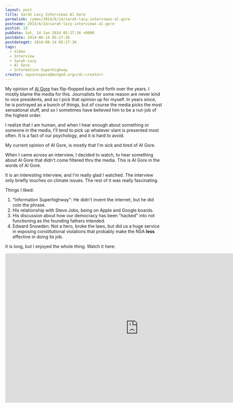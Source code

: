 ```yaml
---
layout: post
title: Sarah Lacy Interviews Al Gore
permalink: /ymmv/2014/6/14/sarah-lacy-interviews-al-gore
postname: 2014/6/14/sarah-lacy-interviews-al-gore
postid: 19
pubDate: Sat, 14 Jun 2014 05:27:36 +0000
postdate: 2014-06-14 05:27:36
postdategmt: 2014-06-14 05:27:36
tags:
  - Video
  - Interview
  - Sarah Lacy
  - Al Gore
  - Information Superhighway
creator: squarespace@munged.org</dc:creator>
---
```

My opinion of [Al Gore][] has flip-flopped back and forth over the years. I mostly
blame the media for this. Journalists for some reason are never kind to vice
presidents, and so I pick that opinion up for myself. In years since, he is portrayed
as a bunch of things, but of course the media picks the most sensational stuff, and
so I sometimes have believed him to be a nut-job of the highest order.

I realize that I am human, and when I hear enough about something or someone in the
media, I'll tend to pick up whatever slant is presented most often. It is a fact of
our psychology, and it is hard to avoid.

My current opinion of Al Gore, is mostly that I'm sick and tired of Al Gore.

When I came across an interview, I decided to watch, to hear something about Al Gore
that didn't come filtered thru the media. This is Al Gore in the words of Al Gore.

It is an interesting interview, and I'm really glad I watched. The interview only
briefly touches on climate issues. The rest of it was really fascinating.

Things I liked:

1. "Information Superhighway": He didn't invent the internet, but he did coin the phrase.
1. His relationship with Steve Jobs, being on Apple and Google boards.
1. His discussion about how our democracy has been "hacked" into not functioning
as the founding fathers intended.
1. Edward Snowden: Not a hero, broke the laws, but did us a huge service in exposing
constitutional violations that probably make the NSA <strong>less</strong> effective
in doing its job.

It is long, but I enjoyed the whole thing. Watch it here:
 
<iframe width="853" height="480" src="https://www.youtube.com/embed/iMQR6O7JWGk" frameborder="0" allowfullscreen></iframe>

[Al Gore]: http://www.algore.com/